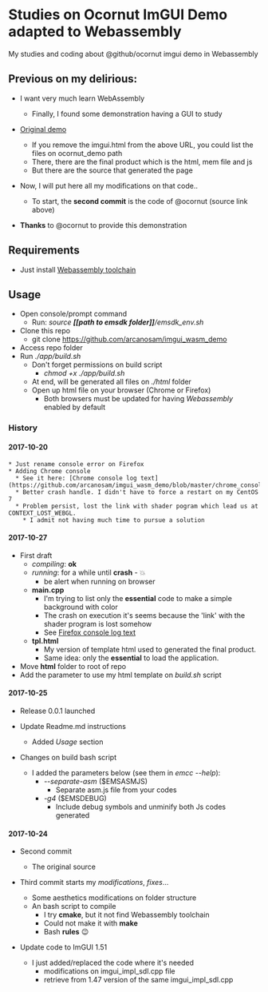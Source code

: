 # Studies on Ocornut ImGUI Demo adapted to Webassembly
My studies and coding about @github/ocornut imgui demo in Webassembly

## Previous on my delirious:

* I want very much learn WebAssembly
  * Finally, I found some demonstration having a GUI to study

* [Original demo](http://sol.gfxile.net/ocornut_demo/imgui.html)
  * If you remove the imgui.html from the above URL, you could list the files on ocornut_demo path
  * There, there are the final product which is the html, mem file and js
  * But there are the source that generated the page

* Now, I will put here all my modifications on that code..
   * To start, the __second commit__ is the code of @ocornut (source link above)

* **Thanks** to @ocornut to provide this demonstration

## Requirements
* Just install [Webassembly toolchain](http://webassembly.org/getting-started/developers-guide/)

## Usage
  * Open console/prompt command
    * Run: *source __[[path to emsdk folder]]__/emsdk_env.sh*
  * Clone this repo
    * git clone https://github.com/arcanosam/imgui_wasm_demo
  * Access repo folder
  * Run *./app/build.sh*
    * Don't forget permissions on build script
      * *chmod +x ./app/build.sh*
    * At end, will be generated all files on *./html* folder
    * Open up html file on your browser (Chrome or Firefox)
      * Both browsers must be updated for having *Webassembly* enabled by default


### History

#### 2017-10-20
    * Just rename console error on Firefox
    * Adding Chrome console
      * See it here: [Chrome console log text](https://github.com/arcanosam/imgui_wasm_demo/blob/master/chrome_console_20171120.md)
      * Better crash handle. I didn't have to force a restart on my CentOS 7
      * Problem persist, lost the link with shader pogram which lead us at CONTEXT_LOST_WEBGL.
        * I admit not having much time to pursue a solution

#### 2017-10-27

* First draft
  * _compiling_: __ok__
  * _running_: for a while until __crash__ - :boom:
    * be alert when running on browser
  * __main.cpp__
    * I'm trying to list only the __essential__ code to make a simple background with color
    * The crash on execution it's seems because the 'link' with the shader program is lost somehow
    * See [Firefox console log text](https://github.com/arcanosam/imgui_wasm_demo/blob/master/firefox_console_20171027.md)
  * __tpl.html__
    * My version of template html used to generated the final product.
    * Same idea: only the __essential__ to load the application.
* Move __html__ folder to root of repo
* Add the parameter to use my html template on _build.sh_ script

#### 2017-10-25

* Release 0.0.1 launched

* Update Readme.md instructions
  * Added *Usage* section

* Changes on build bash script
  * I added the parameters below (see them in *emcc --help*):
    * *--separate-asm* ($EMSASMJS)
      * Separate asm.js file from your codes
    * *-g4* ($EMSDEBUG)
      * Include debug symbols and unminify both Js codes generated

#### 2017-10-24

* Second commit
  * The original source

* Third commit starts my *modifications*, *fixes*...
  * Some aesthetics modifications on folder structure
  * An bash script to compile
    * I try __cmake__, but it not find Webassembly toolchain
    * Could not make it with __make__
    * Bash __rules__ :wink:

* Update code to ImGUI 1.51
  * I just added/replaced the code where it's needed
    *  modifications on imgui_impl_sdl.cpp file
      *  retrieve from 1.47 version of the same imgui_impl_sdl.cpp
